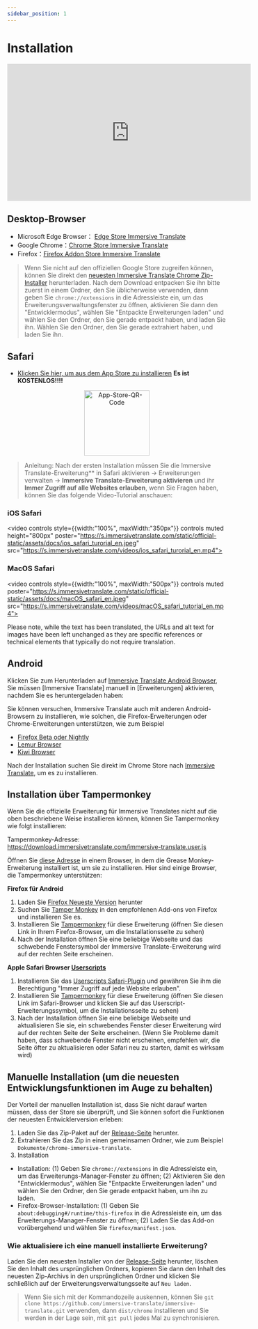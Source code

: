 ```yaml
---
sidebar_position: 1
---
```


# Installation
<iframe width="560" height="315" src="https://www.youtube.com/embed/SHznc5kQCM4?si=RyZYUcjW560Bc57-" title="YouTube-Video-Player" frameborder="0" allow="Beschleunigungsmesser; Autoplay; Zwischenablage-schreiben; verschlüsselte-Medien; Gyroskop; Bild-in-Bild; Web-Teilen" allowfullscreen></iframe>

## Desktop-Browser

- Microsoft Edge Browser： [Edge Store Immersive Translate](https://microsoftedge.microsoft.com/addons/detail/amkbmndfnliijdhojkpoglbnaaahippg)
- Google Chrome：[Chrome Store Immersive Translate](https://chrome.google.com/webstore/detail/immersive-translate/bpoadfkcbjbfhfodiogcnhhhpibjhbnh)
- Firefox：[Firefox Addon Store Immersive Translate](https://addons.mozilla.org/firefox/addon/immersive-translate/)

> Wenn Sie nicht auf den offiziellen Google Store zugreifen können, können Sie direkt den [neuesten Immersive Translate Chrome Zip-Installer](https://download.immersivetranslate.com/latest/chrome-immersive-translate.zip) herunterladen. Nach dem Download entpacken Sie ihn bitte zuerst in einem Ordner, den Sie üblicherweise verwenden, dann geben Sie `chrome://extensions` in die Adressleiste ein, um das Erweiterungsverwaltungsfenster zu öffnen, aktivieren Sie dann den "Entwicklermodus", wählen Sie "Entpackte Erweiterungen laden" und wählen Sie den Ordner, den Sie gerade entpackt haben, und laden Sie ihn. Wählen Sie den Ordner, den Sie gerade extrahiert haben, und laden Sie ihn.


## Safari

- [Klicken Sie hier, um aus dem App Store zu installieren](https://apps.apple.com/app/immersive-translate/id6447957425) **Es ist KOSTENLOS!!!!**

<div align="center">
<img src="https://s.immersivetranslate.com/static/official-static/assets/immersive-app-store.png" width="150" alt="App-Store-QR-Code"/>
</div>

> Anleitung: Nach der ersten Installation müssen Sie die Immersive Translate-Erweiterung\*\* in Safari aktivieren -> Erweiterungen verwalten -> **Immersive Translate-Erweiterung aktivieren** und ihr **Immer Zugriff auf alle Websites erlauben**, wenn Sie Fragen haben, können Sie das folgende Video-Tutorial anschauen:

### iOS Safari

<video
controls style={{width:"100%", maxWidth:"350px"}}
controls
muted
height="800px"
poster="https://s.immersivetranslate.com/static/official-static/assets/docs/ios_safari_turorial_en.jpeg" src="https://s.immersivetranslate.com/videos/ios_safari_turorial_en.mp4"></video>

### MacOS Safari

<video
controls style={{width:"100%", maxWidth:"500px"}}
controls
muted
poster="https://s.immersivetranslate.com/static/official-static/assets/docs/macOS_safari_en.jpeg" src="https://s.immersivetranslate.com/videos/macOS_safari_tutorial_en.mp4"></video>

Please note, while the text has been translated, the URLs and alt text for images have been left unchanged as they are specific references or technical elements that typically do not require translation.

## Android

Klicken Sie zum Herunterladen auf [Immersive Translate Android Browser](/de/android/), Sie müssen [Immersive Translate] manuell in [Erweiterungen] aktivieren, nachdem Sie es heruntergeladen haben:

Sie können versuchen, Immersive Translate auch mit anderen Android-Browsern zu installieren, wie solchen, die Firefox-Erweiterungen oder Chrome-Erweiterungen unterstützen, wie zum Beispiel

- [Firefox Beta oder Nightly](https://www.mozilla.org/firefox/channel/android/)
- [Lemur Browser](https://lemurbrowser.com/app/)
- [Kiwi Browser](https://kiwibrowser.com/)

Nach der Installation suchen Sie direkt im Chrome Store nach [Immersive Translate](https://chrome.google.com/webstore/detail/immersive-translate/bpoadfkcbjbfhfodiogcnhhhpibjhbnh), um es zu installieren.

## Installation über Tampermonkey

Wenn Sie die offizielle Erweiterung für Immersive Translates nicht auf die oben beschriebene Weise installieren können, können Sie Tampermonkey wie folgt installieren:

Tampermonkey-Adresse: https://download.immersivetranslate.com/immersive-translate.user.js

Öffnen Sie [diese Adresse](https://download.immersivetranslate.com/immersive-translate.user.js) in einem Browser, in dem die Grease Monkey-Erweiterung installiert ist, um sie zu installieren. Hier sind einige Browser, die Tampermonkey unterstützen:

**Firefox für Android**

1. Laden Sie [Firefox Neueste Version](https://www.mozilla.org/firefox/browsers/mobile/android/) herunter
2. Suchen Sie [Tamper Monkey](https://www.tampermonkey.net/) in den empfohlenen Add-ons von Firefox und installieren Sie es.
3. Installieren Sie [Tampermonkey](https://download.immersivetranslate.com/immersive-translate.user.js) für diese Erweiterung (öffnen Sie diesen Link in Ihrem Firefox-Browser, um die Installationsseite zu sehen)
4. Nach der Installation öffnen Sie eine beliebige Webseite und das schwebende Fenstersymbol der Immersive Translate-Erweiterung wird auf der rechten Seite erscheinen.

**Apple Safari Browser [Userscripts](https://itunes.apple.com/us/app/userscripts/id1463298887)**

1. Installieren Sie das [Userscripts Safari-Plugin](https://itunes.apple.com/us/app/userscripts/id1463298887) und gewähren Sie ihm die Berechtigung "Immer Zugriff auf jede Website erlauben".
2. Installieren Sie [Tampermonkey](https://download.immersivetranslate.com/immersive-translate.user.js) für diese Erweiterung (öffnen Sie diesen Link im Safari-Browser und klicken Sie auf das Userscript-Erweiterungssymbol, um die Installationsseite zu sehen)
3. Nach der Installation öffnen Sie eine beliebige Webseite und aktualisieren Sie sie, ein schwebendes Fenster dieser Erweiterung wird auf der rechten Seite der Seite erscheinen. (Wenn Sie Probleme damit haben, dass schwebende Fenster nicht erscheinen, empfehlen wir, die Seite öfter zu aktualisieren oder Safari neu zu starten, damit es wirksam wird)

<!-- Wenn Sie Fragen zur Installation haben, können Sie sich auf das [YouTube-Video-Tutorial](https://www.youtube.com/watch?v=IWOFFWDfZGY) beziehen

<iframe width="560" height="315" src="https://www.youtube.com/embed/IWOFFWDfZGY" title="YouTube-Videoplayer" frameBorder="0" allow="accelerometer; autoplay; clipboard-write; encrypted-media; gyroscope; picture-in-picture; web-share" allowFullScreen></iframe> -->

## Manuelle Installation (um die neuesten Entwicklungsfunktionen im Auge zu behalten)

Der Vorteil der manuellen Installation ist, dass Sie nicht darauf warten müssen, dass der Store sie überprüft, und Sie können sofort die Funktionen der neuesten Entwicklerversion erleben:

1. Laden Sie das Zip-Paket auf der [Release-Seite](https://github.com/immersive-translate/immersive-translate/releases/) herunter.
2. Extrahieren Sie das Zip in einen gemeinsamen Ordner, wie zum Beispiel `Dokumente/chrome-immersive-translate`.
3. Installation

- Installation: (1) Geben Sie `chrome://extensions` in die Adressleiste ein, um das Erweiterungs-Manager-Fenster zu öffnen; (2) Aktivieren Sie den "Entwicklermodus", wählen Sie "Entpackte Erweiterungen laden" und wählen Sie den Ordner, den Sie gerade entpackt haben, um ihn zu laden.
- Firefox-Browser-Installation: (1) Geben Sie `about:debugging#/runtime/this-firefox` in die Adressleiste ein, um das Erweiterungs-Manager-Fenster zu öffnen; (2) Laden Sie das Add-on vorübergehend und wählen Sie `firefox/manifest.json`.

### Wie aktualisiere ich eine manuell installierte Erweiterung?

Laden Sie den neuesten Installer von der [Release-Seite](https://github.com/immersive-translate/immersive-translate/releases/) herunter, löschen Sie den Inhalt des ursprünglichen Ordners, kopieren Sie dann den Inhalt des neuesten Zip-Archivs in den ursprünglichen Ordner und klicken Sie schließlich auf der Erweiterungsverwaltungsseite auf `Neu laden`.

> Wenn Sie sich mit der Kommandozeile auskennen, können Sie `git clone https://github.com/immersive-translate/immersive-translate.git` verwenden, dann `dist/chrome` installieren und Sie werden in der Lage sein, mit `git pull` jedes Mal zu synchronisieren.